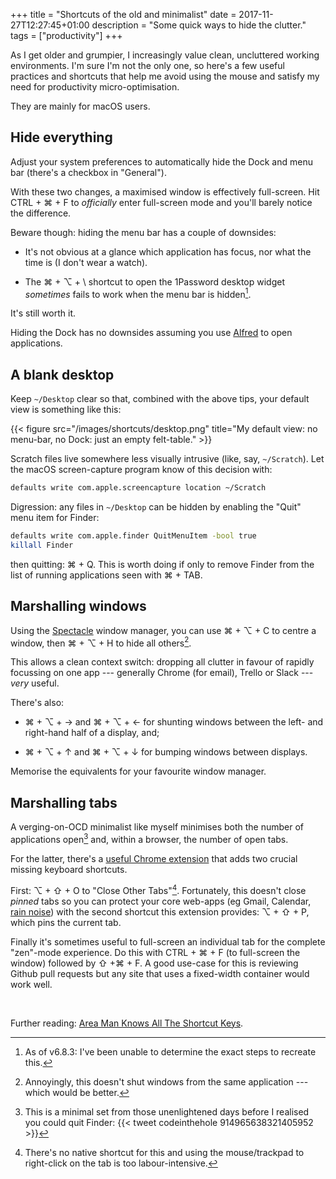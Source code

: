 +++
title = "Shortcuts of the old and minimalist"
date = 2017-11-27T12:27:45+01:00
description = "Some quick ways to hide the clutter."
tags = ["productivity"]
+++

As I get older and grumpier, I increasingly value clean, uncluttered working
environments. I'm sure I'm not the only one, so here's a few useful practices
and shortcuts that help me avoid using the mouse and satisfy my need for
productivity micro-optimisation.

They are mainly for macOS users.

## Hide everything

Adjust your system preferences to automatically hide the Dock and menu bar
(there's a checkbox in "General").

With these two changes, a maximised window is effectively full-screen. Hit
<span class="keys">CTRL</span>&nbsp;+&nbsp;<span class="keys">⌘</span>&nbsp;+&nbsp;<span class="keys">F</span>
to _officially_ enter full-screen mode and you'll barely notice the difference.

Beware though: hiding the menu bar has a couple of downsides:

- It's not obvious at a glance which application has focus, nor what the time is
  (I don't wear a watch).

- The
  <span class="keys">⌘</span>&nbsp;+&nbsp;<span class="keys">⌥</span>&nbsp;+&nbsp;<span class="keys">\\</span>
  shortcut to open the 1Password desktop widget _sometimes_ fails to work when
  the menu bar is hidden[^1password].

[^1password]:
    As of v6.8.3: I've been unable to determine the exact steps to recreate
    this.

It's still worth it.

Hiding the Dock has no downsides assuming you use
[Alfred](https://www.alfredapp.com/) to open applications.

## A blank desktop

Keep `~/Desktop` clear so that, combined with the above tips, your default view
is something like this:

{{< figure src="/images/shortcuts/desktop.png" title="My default view: no menu-bar, no Dock: just an empty felt-table." >}}

Scratch files live somewhere less visually intrusive (like, say, `~/Scratch`).
Let the macOS screen-capture program know of this decision with:

```bash
defaults write com.apple.screencapture location ~/Scratch
```

Digression: any files in `~/Desktop` can be hidden by enabling the "Quit" menu
item for Finder:

```bash
defaults write com.apple.finder QuitMenuItem -bool true
killall Finder
```

then quitting: <span class="keys">⌘</span>&nbsp;+&nbsp;<span
class="keys">Q</span>. This is worth doing if only to remove Finder from the
list of running applications seen with
<span class="keys">⌘</span>&nbsp;+&nbsp;<span class="keys">TAB</span>.

## Marshalling windows

Using the [Spectacle](https://www.spectacleapp.com/) window manager, you can use
<span class="keys">⌘</span>&nbsp;+&nbsp;<span class="keys">⌥</span>&nbsp;+&nbsp;<span class="keys">C</span>
to centre a window, then
<span class="keys">⌘</span>&nbsp;+&nbsp;<span class="keys">⌥</span>&nbsp;+&nbsp;<span class="keys">H</span>
to hide all others[^butnotappwindows].

[^butnotappwindows]:
    Annoyingly, this doesn't shut windows from the same application --- which
    would be better.

This allows a clean context switch: dropping all clutter in favour of rapidly
focussing on one app --- generally Chrome (for email), Trello or Slack ---
_very_ useful.

There's also:

- <span class="keys">⌘</span>&nbsp;+&nbsp;<span class="keys">⌥</span>&nbsp;+&nbsp;<span class="keys">→</span>
  and
  <span class="keys">⌘</span>&nbsp;+&nbsp;<span class="keys">⌥</span>&nbsp;+&nbsp;<span class="keys">←</span>
  for shunting windows between the left- and right-hand half of a display, and;

- <span class="keys">⌘</span>&nbsp;+&nbsp;<span class="keys">⌥</span>&nbsp;+&nbsp;<span class="keys">↑</span>
  and
  <span class="keys">⌘</span>&nbsp;+&nbsp;<span class="keys">⌥</span>&nbsp;+&nbsp;<span class="keys">↓</span>
  for bumping windows between displays.

Memorise the equivalents for your favourite window manager.

## Marshalling tabs

A verging-on-OCD minimalist like myself minimises both the number of
applications open[^applications] and, within a browser, the number of open tabs.

[^applications]:
    This is a minimal set from those unenlightened days before I realised you
    could quit Finder: {{< tweet codeinthehole 914965638321405952 >}}

For the latter, there's a
[useful Chrome extension](https://chrome.google.com/webstore/detail/keyboard-shortcuts-to-clo/dkoadhojigekhckndaehenfbhcgfeepl/reviews?hl=en)
that adds two crucial missing keyboard shortcuts.

First:
<span class="keys">⌥</span>&nbsp;+&nbsp;<span class="keys">⇧</span>&nbsp;+&nbsp;<span class="keys">O</span>
to "Close Other Tabs"[^chrometabs]. Fortunately, this doesn't close _pinned_
tabs so you can protect your core web-apps (eg Gmail, Calendar,
[rain noise](https://rain.today)) with the second shortcut this extension
provides:
<span class="keys">⌥</span>&nbsp;+&nbsp;<span class="keys">⇧</span>&nbsp;+&nbsp;<span class="keys">P</span>,
which pins the current tab.

[^chrometabs]:
    There's no native shortcut for this and using the mouse/trackpad to
    right-click on the tab is too labour-intensive.

Finally it's sometimes useful to full-screen an individual tab for the complete
"zen"-mode experience. Do this with
<span class="keys">CTRL</span>&nbsp;+&nbsp;<span class="keys">⌘</span>&nbsp;+&nbsp;<span class="keys">F</span>
(to full-screen the window) followed by
<span class="keys">⇧</span>&nbsp;+<span class="keys">⌘</span>&nbsp;+&nbsp;<span class="keys">F</span>.
A good use-case for this is reviewing Github pull requests but any site that
uses a fixed-width container would work well.

<br/>

Further reading:
[Area Man Knows All The Shortcut Keys](https://www.theonion.com/area-man-knows-all-the-shortcut-keys-1819566989).
